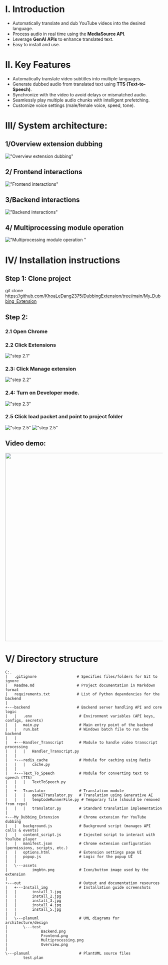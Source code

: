 # I. Introduction
- Automatically translate and dub YouTube videos into the desired language.
- Process audio in real time using the **MediaSource API**.
- Leverage **GenAI APIs** to enhance translated text.
- Easy to install and use.

# II. Key Features
- Automatically translate video subtitles into multiple languages.
- Generate dubbed audio from translated text using **TTS (Text-to-Speech)**.
- Synchronize with the video to avoid delays or mismatched audio.
- Seamlessly play multiple audio chunks with intelligent prefetching.
- Customize voice settings (male/female voice, speed, tone).
# III/ System architecture:
## 1/Overview extension dubbing
!["Overview extension dubbing"](/out/planuml/test/Overview.png)
## 2/ Frontend interactions
!["Frontend interactions"](/out/planuml/test/Frontend.png)
## 3/Backend interactions
!["Backend interactions"](/out/planuml/test/Backend.png)
## 4/ Multiprocessing module operation
!["Multiprocessing module operation "](/out/planuml/test/Multiprocessing.png)
# IV/ Installation instructions
## Step 1: Clone project
git clone https://github.com/KhoaLeDang2375/DubbingExtension/tree/main/My_Dubbing_Extension
## Step 2: 
### 2.1 Open  Chrome 
### 2.2 Click Extensions 
!["step 2.1"](/out/Install_img/install_1.jpg)
### 2.3: Click Manage extension
!["step 2.2"](/out/Install_img/install_2.jpg)
### 2.4: Turn on  Developer mode.
!["step 2.3"](/out/Install_img/install_3.jpg)
### 2.5 Click load packet and point to project folder
!["step 2.5"](/out/Install_img/install_4.jpg)
!["step 2.5"](/out/Install_img/install_5.jpg)
## Video demo:

<p align="center">
  <a href="https://youtu.be/-GQ69umfJWs">
    <img src="https://img.youtube.com/vi/-GQ69umfJWs/maxresdefault.jpg" width="600">
  </a>
</p>

# V/ Directory structure
```
C:.
|   .gitignore                  # Specifies files/folders for Git to ignore
|   Readme.md                   # Project documentation in Markdown format
|   requirements.txt            # List of Python dependencies for the backend
|
+---backend                     # Backend server handling API and core logic
|   |   .env                     # Environment variables (API keys, configs, secrets)
|   |   main.py                  # Main entry point of the backend
|   |   run.bat                  # Windows batch file to run the backend
|   |
|   +---Handler_Transcript       # Module to handle video transcript processing
|   |   |   Handler_Transcript.py
|   |
|   +---redis_cache              # Module for caching using Redis
|   |   |   cache.py
|   |
|   +---Text_To_Speech           # Module for converting text to speech (TTS)
|   |   |   TextToSpeech.py
|   |
|   +---Translator               # Translation module
|   |   |   genAITranslator.py   # Translation using Generative AI
|   |   |   tempCodeRunnerFile.py # Temporary file (should be removed from repo)
|   |   |   translator.py        # Standard translation implementation
|
+---My_Dubbing_Extension         # Chrome extension for YouTube dubbing
|   |   background.js            # Background script (manages API calls & events)
|   |   content_script.js        # Injected script to interact with YouTube player
|   |   manifest.json            # Chrome extension configuration (permissions, scripts, etc.)
|   |   options.html             # Extension settings page UI
|   |   popup.js                 # Logic for the popup UI
|   |
|   \---assets
|           imgbtn.png           # Icon/button image used by the extension
|
+---out                          # Output and documentation resources
|   +---Install_img              # Installation guide screenshots
|   |       install_1.jpg
|   |       install_2.jpg
|   |       install_3.jpg
|   |       install_4.jpg
|   |       install_5.jpg
|   |
|   \---planuml                  # UML diagrams for architecture/design
|       \---test
|               Backend.png
|               Frontend.png
|               Multiprocessing.png
|               Overview.png
|
\---planuml                      # PlantUML source files
        test.plan
```

